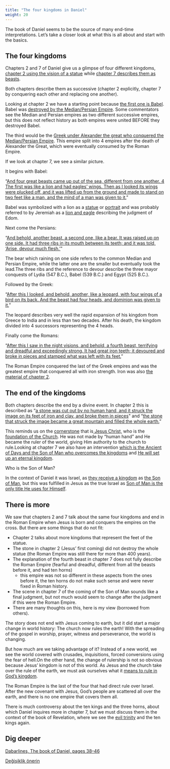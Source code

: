 ```yaml
---
title: "The four kingdoms in Daniel"
weight: 20
---
```



The book of Daniel seems to be the source of many end-time interpretations. Let’s take a closer look at what this is all about and start with the basics.


## The four kingdoms

<a name="3dba"></a>
Chapters 2 and 7 of Daniel give us a glimpse of four different kingdoms, [chapter 2 using the vision of a statue](https://www.bibleserver.com/NIV/Daniel2) while [chapter 7 describes them as beasts](https://www.bibleserver.com/NIV/Daniel7).

Both chapters describe them as successive (chapter 2 explicitly, chapter 7 by conquering each other and replacing one another).

Looking at chapter 2 we have a starting point because [the first one is Babel](https://www.bibleserver.com/NIV/Daniel2%3A37-38). Babel was [destroyed by the Median/Persian Empire](https://www.bibleserver.com/NIV/Daniel5%3A30). Some commentators see the Median and Persian empires as two different successive empires, but this does not reflect history as both empires were united BEFORE they destroyed Babel.

The third would be the [Greek under Alexander the great who conquered the Median/Persian Empire](https://www.bibleserver.com/NIV/Daniel8%3A19-21). This empire split into 4 empires after the death of Alexander the Great, which were eventually consumed by the Roman Empire.

If we look at chapter 7, we see a similar picture.



It begins with Babel:

“[And four great beasts came up out of the sea, different from one another. 4 The first was like a lion and had eagles’ wings. Then as I looked its wings were plucked off, and it was lifted up from the ground and made to stand on two feet like a man, and the mind of a man was given to it.](https://www.bibleserver.com/NIV/Daniel7%3A3-4)”

Babel was symbolized with a lion as a [statue](https://en.wikipedia.org/wiki/Lion_of_Babylon) or [portrait](https://en.wikipedia.org/wiki/Lion_of_Babylon) and was probably referred to by Jeremiah as a [lion and eagle](https://www.bibleserver.com/NIV/Jeremiah49%3A19-22) describing the judgment of Edom.

Next come the Persians:

“[And behold, another beast, a second one, like a bear. It was raised up on one side. It had three ribs in its mouth between its teeth; and it was told, ‘Arise, devour much flesh.’](https://www.bibleserver.com/NIV/Daniel7%3A5)”

The bear which raining on one side refers to the common Median and Persian Empire, while the latter one are the smaller but eventually took the lead.The three ribs and the reference to devour describe the three mayor conquests of Lydia (547 B.C.), Babel (539 B.C.) and Egypt (525 B.C.).

Followed by the Greek:

“[After this I looked, and behold, another, like a leopard, with four wings of a bird on its back. And the beast had four heads, and dominion was given to it.](https://www.bibleserver.com/NIV/Daniel7%3A6)”

The leopard describes very well the rapid expansion of his kingdom from Greece to India and in less than two decades. After his death, the kingdom divided into 4 successors representing the 4 heads.

Finally come the Romans:

“[After this I saw in the night visions, and behold, a fourth beast, terrifying and dreadful and exceedingly strong. It had great iron teeth; it devoured and broke in pieces and stamped what was left with its feet.](https://www.bibleserver.com/NIV/Daniel7%3A7)”

The Roman Empire conquered the last of the Greek empires and was the greatest empire that conquered all with iron strength. Iron was also [the material of chapter 2](https://www.bibleserver.com/NIV/Daniel2%3A40).

## The end of the kingdoms

Both chapters describe the end by a divine event. In chapter 2 this is described as “[a stone was cut out by no human hand, and it struck the image on its feet of iron and clay, and broke them in pieces](https://www.bibleserver.com/NIV/Daniel2%3A34)" and “[the stone that struck the image became a great mountain and filled the whole earth.](https://www.bibleserver.com/NIV/Daniel2%3A35)”

This reminds us on the [cornerstone](https://www.bibleserver.com/NIV/Isaiah28%3A16) that is[ Jesus Christ,](https://www.bibleserver.com/NIV/1%20Peter2%3A4-8) who is the [foundation of the Church](https://www.bibleserver.com/NIV/Ephesians2%3A19-22). He was not made by “human hand” and He became the ruler of the world, giving Him authority to the church to rule.Looking at chapter 7 we also have an intervention [which is the Ancient of Days and the Son of Man who overcomes the kingdoms](https://www.bibleserver.com/NIV/Daniel7%3A9-12) and [He will set up an eternal kingdom](https://www.bibleserver.com/NIV/Daniel7%3A13-14). 

Who is the Son of Man?

In the context of Daniel it was Israel, as [they receive a kingdom](https://www.bibleserver.com/NIV/Daniel7%3A18) as [the Son of Man](https://www.bibleserver.com/NIV/Daniel7%3A14), but this was fulfilled in Jesus as the true Israel as [Son of Man is the only title He uses for Himself](https://www.bibleserver.com/search/NIV/son%20of%20man).

## There is more

We saw that chapters 2 and 7 talk about the same four kingdoms and end in the Roman Empire when Jesus is born and conquers the empires on the cross. But there are some things that do not fit:
- Chapter 2 talks about more kingdoms that represent the feet of the statue.
- The stone in chapter 2 (Jesus’ first coming) did not destroy the whole statue (the Roman Empire was still there for more than 400 years).
- The explanation of the fourth beast in chapter 7 does not fully describe the Roman Empire (fearful and dreadful, different from all the beasts before it, and had ten horns) 
    - this empire was not so different in these aspects from the ones before it, the ten horns do not make such sense and were never fixed in Roman history.
- The scene in chapter 7 of the coming of the Son of Man sounds like a final judgment, but not much would seem to change after the judgment if this were the Roman Empire.
- There are many thoughts on this, here is my view (borrowed from others).

The story does not end with Jesus coming to earth, but it did start a major change in world history: The church now rules the earth! With the spreading of the gospel in worship, prayer, witness and perseverance, the world is changing. 

But how much are we taking advantage of it? Instead of a new world, we see the world covered with crusades, inquisitions, forced conversions using the fear of hell.On the other hand, the change of rulership is not so obvious because Jesus’ kingdom is not of this world. As Jesus and the church take over the rule of the earth, we must ask ourselves what it [means to rule in God’s kingdom](https://www.bibleserver.com/NIV/Matthew20%3A25-28).

The Roman Empire is the last of the four that had direct rule over Israel. After the new covenant with Jesus, God’s people are scattered all over the earth, and there is no one empire that covers them all.

There is much controversy about the ten kings and the three horns, about which Daniel inquires more in chapter 7, but we must discuss them in the context of the book of Revelation, where we see the [evil trinity](../../../../content/beasts/expl/the-nature-of-the-beast-in-the-book-of-revelation) and the ten kings again.

## Dig deeper

[Dabarlines, The book of Daniel, pages 38–46](../../../../about/ressources/index.html#dabar_daniel)


[Değişiklik önerin](https://github.com/revelation-today/revelation-today/blob/main/exampleSite/content/docs/bible/daniel/expl/the-four-kingdoms-in-daniel.md)
